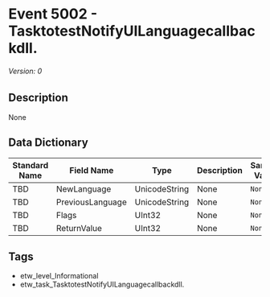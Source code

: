 # Event 5002 - TasktotestNotifyUILanguagecallbackdll.
###### Version: 0

## Description
None

## Data Dictionary
|Standard Name|Field Name|Type|Description|Sample Value|
|---|---|---|---|---|
|TBD|NewLanguage|UnicodeString|None|`None`|
|TBD|PreviousLanguage|UnicodeString|None|`None`|
|TBD|Flags|UInt32|None|`None`|
|TBD|ReturnValue|UInt32|None|`None`|

## Tags
* etw_level_Informational
* etw_task_TasktotestNotifyUILanguagecallbackdll.